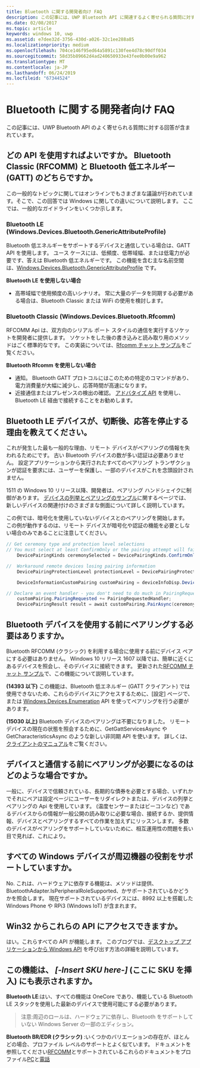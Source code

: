 ```yaml
---
title: Bluetooth に関する開発者向け FAQ
description: この記事には、UWP Bluetooth API に関連するよく寄せられる質問に対する回答が含まれています。
ms.date: 02/08/2017
ms.topic: article
keywords: windows 10, uwp
ms.assetid: e7dee32d-3756-430d-a026-32c1ee288a85
ms.localizationpriority: medium
ms.openlocfilehash: 704ce146f95ed64a5891c130fee4d78c90dff034
ms.sourcegitcommit: 58d35b89662d4ad240650933e43fee0b00e9a962
ms.translationtype: MT
ms.contentlocale: ja-JP
ms.lasthandoff: 06/24/2019
ms.locfileid: "67344524"
---
```

# <a name="bluetooth-developer-faq"></a>Bluetooth に関する開発者向け FAQ

この記事には、UWP Bluetooth API のよく寄せられる質問に対する回答が含まれています。

## <a name="what-apis-do-i-use-bluetooth-classic-rfcomm-or-bluetooth-low-energy-gatt"></a>どの API を使用すればよいですか。 Bluetooth Classic (RFCOMM) と Bluetooth 低エネルギー (GATT) のどちらですか。
この一般的なトピックに関してはオンラインでもさまざまな議論が行われています。そこで、この回答では Windows に関しての違いについて説明します。 ここでは、一般的なガイドラインをいくつか示します。

### <a name="bluetooth-le-windowsdevicesbluetoothgenericattributeprofile"></a>Bluetooth LE (Windows.Devices.Bluetooth.GenericAttributeProfile)

Bluetooth 低エネルギーをサポートするデバイスと通信している場合は、GATT API を使用します。 ユース ケースには、低頻度、低帯域幅、または低電力が必要です、答えは Bluetooth 低エネルギーです。 この機能を含む主な名前空間は、[Windows.Devices.Bluetooth.GenericAttributeProfile](https://docs.microsoft.com/en-us/uwp/api/Windows.Devices.Bluetooth.GenericAttributeProfile) です。 

**Bluetooth LE を使用しない場合**
- 高帯域幅で使用頻度の高いシナリオ。 常に大量のデータを同期する必要がある場合は、Bluetooth Classic または WiFi の使用を検討します。 

### <a name="bluetooth-classic-windowsdevicesbluetoothrfcomm"></a>Bluetooth Classic (Windows.Devices.Bluetooth.Rfcomm)

RFCOMM Api は、双方向のシリアル ポート スタイルの通信を実行するソケットを開発者に提供します。 ソケットをした後の書き込みと読み取り用のメソッドはごく標準的なです。 この実装については、[Rfcomm チャット サンプル](https://github.com/Microsoft/Windows-universal-samples/tree/dev/Samples/BluetoothRfcommChat)をご覧ください。 

**Bluetooth Rfcomm を使用しない場合** 
- 通知。 Bluetooth GATT プロトコルにはこのための特定のコマンドがあり、電力消費量が大幅に減少し、応答時間が高速になります。 
- 近接通信またはプレゼンスの検出の確認。 [アドバタイズ API](https://docs.microsoft.com/en-us/uwp/api/windows.devices.bluetooth.advertisement) を使用し、Bluetooth LE 経由で接続することをお勧めします。 


## <a name="why-does-my-bluetooth-le-device-stop-responding-after-a-disconnect"></a>Bluetooth LE デバイスが、切断後、応答を停止する理由を教えてください。

これが発生した最も一般的な理由、リモート デバイスがペアリングの情報を失われるためにです。 古い Bluetooth デバイスの数が多い認証は必要ありません。 設定アプリケーションから実行されたすべてのペアリング トランザクションが認証を要求には、ユーザーを保護し、一部のデバイスがこれを念頭設計されません。 

1511 の Windows 10 リリース以降、開発者は、ペアリング ハンドシェイクに制御があります。 [デバイスの列挙とペアリングのサンプル](https://github.com/Microsoft/Windows-universal-samples/tree/master/Samples/DeviceEnumerationAndPairing)に関するページでは、新しいデバイスの関連付けのさまざまな側面について詳しく説明しています。

この例では、暗号化を使用していないデバイスとのペアリングを開始します。 この例が動作するのは、リモート デバイスが暗号化や認証の機能を必要としない場合のみであることに注意してください。

```csharp
// Get ceremony type and protection level selections
// You must select at least ConfirmOnly or the pairing attempt will fail
    DevicePairingKinds ceremonySelected = DevicePairingKinds.ConfirmOnly;

//  Workaround remote devices losing pairing information
    DevicePairingProtectionLevel protectionLevel = DevicePairingProtectionLevel.None

    DeviceInformationCustomPairing customPairing = deviceInfoDisp.DeviceInformation.Pairing.Custom;

// Declare an event handler - you don't need to do much in PairingRequestedHandler since the ceremony is "None"
    customPairing.PairingRequested += PairingRequestedHandler;
    DevicePairingResult result = await customPairing.PairAsync(ceremonySelected, protectionLevel);
```

## <a name="do-i-have-to-pair-bluetooth-devices-before-using-them"></a>Bluetooth デバイスを使用する前にペアリングする必要はありますか。

Bluetooth RFCOMM (クラシック) を利用する場合に使用する前にデバイス ペアにする必要はありません。 Windows 10 リリース 1607 以降では、簡単に近くにあるデバイスを照会し、そのデバイスに接続できます。 更新された[RFCOMM チャット サンプル](https://github.com/Microsoft/Windows-universal-samples/tree/dev/Samples/BluetoothRfcommChat)で、この機能について説明しています。 

**(14393 以下)** この機能は、Bluetooth 低エネルギー (GATT クライアント) では使用できないため、これらのデバイスにアクセスするために、[設定] ページで、または [Windows.Devices.Enumeration](https://docs.microsoft.com/uwp/api/windows.devices.enumeration) API を使ってペアリングを行う必要があります。

**(15030 以上)** Bluetooth デバイスのペアリングは不要になりました。 リモート デバイスの現在の状態を照会するために、GetGattServicesAsync や GetCharacteristicsAsync のような新しい非同期 API を使います。 詳しくは、[クライアントのマニュアル](gatt-client.md)をご覧ください。 

## <a name="when-should-i-pair-with-a-device-before-communicating-with-it"></a>デバイスと通信する前にペアリングが必要になるのはどのような場合ですか。
一般に、デバイスで信頼されている、長期的な債券を必要とする場合、いずれかでそれにペアは設定ページにユーザーをリダイレクトまたは、デバイスの列挙とペアリングの Api を使用しています。 (温度センサーまたはビーコンなど) であるデバイスからの情報が一般公開の読み取りに必要な場合、接続するか、提供情報、デバイスとペアリングするすべての作業を加えずにリッスンします。 多数のデバイスがペアリングをサポートしていないために、相互運用性の問題を長い目で見れば、これにより。 

## <a name="do-all-windows-devices-support-peripheral-role"></a>すべての Windows デバイスが周辺機器の役割をサポートしていますか。

No. これは、ハードウェアに依存する機能は、メソッドは提供、BluetoothAdapter.IsPeripheralRoleSupported、かサポートされているかどうかを照会します。  現在サポートされているデバイスには、8992 以上を搭載した Windows Phone や RPi3 (Windows IoT) が含まれます。 

## <a name="can-i-access-these-apis-from-win32"></a>Win32 からこれらの API にアクセスできますか。

はい。これらすべての API が機能します。 このブログでは、[デスクトップ アプリケーションから Windows API](https://blogs.windows.com/buildingapps/2017/01/25/calling-windows-10-apis-desktop-application/) を呼び出す方法の詳細を説明しています。 
## <a name="is-this-functionality-supposed-to-exist-on--insert-sku-here-"></a>この機能は、 *[-Insert SKU here-]* (ここに SKU を挿入) にも表示されますか。

**Bluetooth LE**:はい、すべての機能は OneCore であり、機能している Bluetooth LE スタックを使用した最新のデバイスで使用可能にする必要があります。 
> 注意:周辺のロールは、ハードウェアに依存し、Bluetooth をサポートしていない Windows Server の一部のエディション。 

**Bluetooth BR/EDR (クラシック)** :いくつかのバリエーションの存在が、ほとんどの場合、プロファイル レベルのサポートとよく似ています。 ドキュメントを参照してください[RFCOMM](send-or-receive-files-with-rfcomm.md)とサポートされているこれらのドキュメントをプロファイル[PC](https://support.microsoft.com/en-us/help/10568/windows-10-supported-bluetooth-profiles)と[電話](https://support.microsoft.com/en-us/help/10569/windows-10-mobile-supported-bluetooth-profiles)
